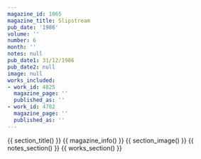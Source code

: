 ```yaml
---
magazine_id: 1065
magazine_title: Slipstream
pub_date: '1986'
volume: ''
number: 6
month: ''
notes: null
pub_date1: 31/12/1986
pub_date2: null
image: null
works_included:
- work_id: 4825
  magazine_page: ''
  published_as: ''
- work_id: 4782
  magazine_page: ''
  published_as: ''
---
```


{{ section_title() }}
{{ magazine_info() }}
{{ section_image() }}
{{ notes_section() }}
{{ works_section() }}

